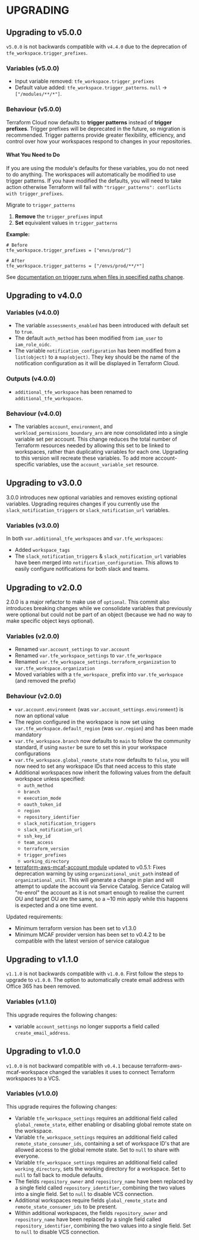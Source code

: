 # UPGRADING

## Upgrading to v5.0.0

`v5.0.0` is not backwards compatible with `v4.4.0` due to the deprecation of `tfe_workspace.trigger_prefixes`.

### Variables (v5.0.0)
- Input variable removed: `tfe_workspace.trigger_prefixes`
- Default value added: `tfe_workspace.trigger_patterns`. `null` -> `["/modules/**/*"]`.

### Behaviour (v5.0.0)

Terraform Cloud now defaults to **trigger patterns** instead of **trigger prefixes**. Trigger prefixes will be deprecated in the future, so migration is recommended.
Trigger patterns provide greater flexibility, efficiency, and control over how your workspaces respond to changes in your repositories.

#### What You Need to Do

If you are using the module's defaults for these variables, you do not need to do anything. The workspaces will automatically be modified to use trigger patterns.
If you have modified the defaults, you will need to take action otherwise Terraform will fail with `"trigger_patterns": conflicts with trigger_prefixes`.

Migrate to `trigger_patterns`

1. **Remove** the `trigger_prefixes` input
2. **Set** equivalent values in `trigger_patterns`

**Example:**
```hcl
# Before
tfe_workspace.trigger_prefixes = ["envs/prod/"]

# After
tfe_workspace.trigger_patterns = ["/envs/prod/**/*"]
```

See [documentation on trigger runs when files in specified paths change](https://developer.hashicorp.com/terraform/cloud-docs/workspaces/settings/vcs#only-trigger-runs-when-files-in-specified-paths-change).

## Upgrading to v4.0.0

### Variables (v4.0.0)
- The variable `assessments_enabled` has been introduced with default set to `true`.
- The default `auth_method` has been modified from `iam_user` to `iam_role_oidc`.
- The variable `notification_configuration` has been modified from a `list(object)` to a `map(object)`. They key should be the name of the notification configuration as it will be displayed in Terraform Cloud.

### Outputs (v4.0.0)
- `additional_tfe_workspace` has been renamed to `additional_tfe_workspaces`.

### Behaviour (v4.0.0)

- The variables `account`, `environment`, and `workload_permissions_boundary_arn` are now consolidated into a single variable set per account.
This change reduces the total number of Terraform resources needed by allowing this set to be linked to workspaces, rather than duplicating variables for each one.
Upgrading to this version will recreate these variables.
To add more account-specific variables, use the `account_variable_set` resource.

## Upgrading to v3.0.0

3.0.0 introduces new optional variables and removes existing optional variables. Upgrading requires changes if you currently use the `slack_notification_triggers` or `slack_notification_url` variables.

### Variables (v3.0.0)

In both `var.additional_tfe_workspaces` and `var.tfe_workspaces`:

- Added `workspace_tags`
- The `slack_notification_triggers` & `slack_notification_url` variables have been merged into `notification_configuration`. This allows to easily configure notifications for both slack and teams.

## Upgrading to v2.0.0

2.0.0 is a major refactor to make use of `optional`. This commit also introduces breaking changes while we consolidate variables that previously were optional but could not be part of an object (because we had no way to make specific object keys optional).

### Variables (v2.0.0)

- Renamed `var.account_settings` to `var.account`
- Renamed `var.tfe_workspace_settings` to `var.tfe_workspace`
- Renamed `var.tfe_workspace_settings.terraform_organization` to `var.tfe_workspace.organization`
- Moved variables with a `tfe_workspace_` prefix into `var.tfe_workspace` (and removed the prefix)

### Behaviour (v2.0.0)

- `var.account.environment` (was `var.account_settings.environment`) is now an optional value
- The region configured in the workspace is now set using `var.tfe_workspace.default_region` (was `var.region`) and has been made mandatory
- `var.tfe_workspace.branch` now defaults to `main` to follow the community standard, if using `master` be sure to set this in your workspace configurations
- `var.tfe_workspace.global_remote_state` now defaults to `false`, you will now need to set any workspace IDs that need access to this state
- Additional workspaces now inherit the following values from the default workspace unless specified:
  - `auth_method`
  - `branch`
  - `execution_mode`
  - `oauth_token_id`
  - `region`
  - `repository_identifier`
  - `slack_notification_triggers`
  - `slack_notification_url`
  - `ssh_key_id`
  - `team_access`
  - `terraform_version`
  - `trigger_prefixes`
  - `working_directory`
- [terraform-aws-mcaf-account module](https://github.com/schubergphilis/terraform-aws-mcaf-account) updated to v0.5.1: Fixes deprecation warning by using `organizational_unit_path` instead of `organizational_unit`. This will generate a change in plan and will attempt to update the account via Service Catalog. Service Catalog will "re-enrol" the account as it is not smart enough to realise the current OU and target OU are the same, so a ~10 min apply while this happens is expected and a one time event.

Updated requirements:

- Minimum terraform version has been set to v1.3.0
- Minimum MCAF provider version has been set to v0.4.2 to be compatible with the latest version of service catalogue

## Upgrading to v1.1.0

`v1.1.0` is not backwards compatible with `v1.0.0`. First follow the steps to upgrade to `v1.0.0`. The option to automatically create email address with Office 365 has been removed.

### Variables (v1.1.0)
This upgrade requires the following changes:

- variable `account_settings` no longer supports a field called `create_email_address`.

## Upgrading to v1.0.0

`v1.0.0` is not backward compatible with `v0.4.1` because terraform-aws-mcaf-workspace changed the variables it uses to connect Terraform workspaces to a VCS.

### Variables (v1.0.0)
This upgrade requires the following changes:

- Variable `tfe_workspace_settings` requires an additional field called `global_remote_state`, either enabling or disabling global remote state on the workspace.
- Variable `tfe_workspace_settings` requires an additional field called `remote_state_consumer_ids`, containing a set of workspace ID's that are allowed access to the global remote state. Set to `null` to share with everyone.
- Variable `tfe_workspace_settings` requires an additional field called `working_directory`, sets the working directory for a workspace. Set to `null` to fall back to module defaults.
- The fields `repository_owner` and `repository_name` have been replaced by a single field called `repository_identifier`, combining the two values into a single field. Set to `null` to disable VCS connection.
- Additional workspaces require fields `global_remote_state` and `remote_state_consumer_ids` to be present.
- Within additional workspaces, the fields `repository_owner` and `repository_name` have been replaced by a single field called `repository_identifier`, combining the two values into a single field. Set to `null` to disable VCS connection.
